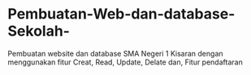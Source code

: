 # Pembuatan-Web-dan-database-Sekolah-

Pembuatan website dan database SMA Negeri 1 Kisaran dengan menggunakan fitur Creat, Read, Update, Delate dan, Fitur pendaftaran   
